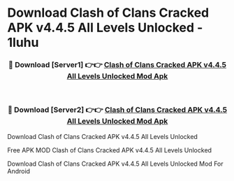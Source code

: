# Download Clash of Clans Cracked APK v4.4.5 All Levels Unlocked - 1luhu



<div align="center">
<h3>🔴 Download [Server1] 👉👉 <a href="https://momento.my/?title=Clash_of_Clans_Cracked_APK_v4.4.5_All_Levels_Unlocked">Clash of Clans Cracked APK v4.4.5 All Levels Unlocked Mod Apk</a></h3><br>

<h3>🔴 Download [Server2] 👉👉 <a href="https://momento.my/?title=Clash_of_Clans_Cracked_APK_v4.4.5_All_Levels_Unlocked">Clash of Clans Cracked APK v4.4.5 All Levels Unlocked Mod Apk</a></h3>
</div>



Download Clash of Clans Cracked APK v4.4.5 All Levels Unlocked 

Free APK MOD Clash of Clans Cracked APK v4.4.5 All Levels Unlocked 

Download Clash of Clans Cracked APK v4.4.5 All Levels Unlocked Mod For Android
